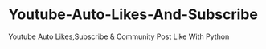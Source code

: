 # Youtube-Auto-Likes-And-Subscribe
Youtube Auto Likes,Subscribe &amp; Community Post Like With Python
